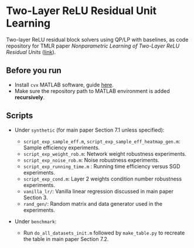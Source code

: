 # Two-Layer ReLU Residual Unit Learning

Two-layer ReLU residual block solvers using QP/LP with baselines, as code repository for TMLR paper *Nonparametric Learning of Two-Layer ReLU Residual Units* ([link](https://openreview.net/forum?id=YiOI0vqJ0n)).

## Before you run

- Install `cvx` MATLAB software, guide [here](http://web.cvxr.com/cvx/doc/install.html).
- Make sure the repository path to MATLAB environment is added **recursively**.

## Scripts

- Under `synthetic` (for main paper Section 7.1 unless specified):
  - `script_exp_sample_eff.m`, `script_exp_sample_eff_heatmap_gen.m`: Sample efficiency experiments.
  - `script_exp_weight_rob.m`: Network weight robustness experiments.
  - `script_exp_noise_rob.m`: Noise robustness experiments.
  - `script_exp_running_time.m` : Running time efficiency versus SGD experiments.
  - `script_exp_cond.m`: Layer 2 weights condition number robustness experiments.
  - `vanilla_lr/`: Vanilla linear regression discussed in main paper Section 3.
  - `rand_gen/`: Random matrix and data generator used in the experiments.

- Under `benchmark`:
  - Run `do_all_datasets_init.m` followed by `make_table.py` to recreate the table in main paper Section 7.2.
